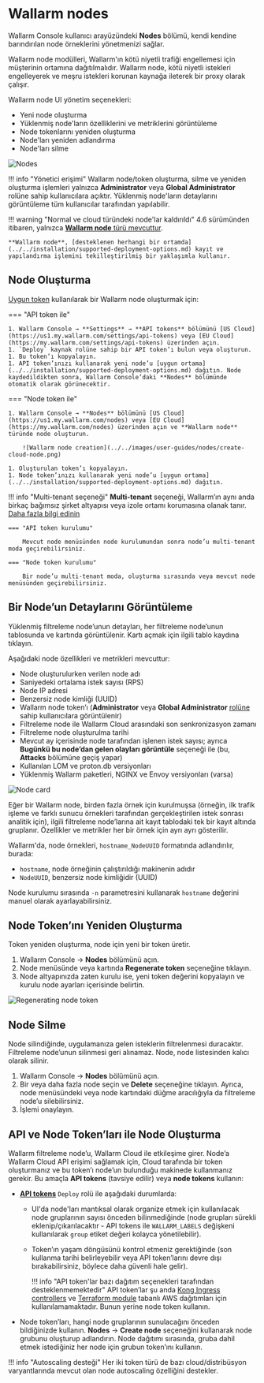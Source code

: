# Wallarm nodes

Wallarm Console kullanıcı arayüzündeki **Nodes** bölümü, kendi kendine barındırılan node örneklerini yönetmenizi sağlar.

Wallarm node modülleri, Wallarm'ın kötü niyetli trafiği engellemesi için müşterinin ortamına dağıtılmalıdır. Wallarm node, kötü niyetli istekleri engelleyerek ve meşru istekleri korunan kaynağa ileterek bir proxy olarak çalışır.

Wallarm node UI yönetim seçenekleri:

* Yeni node oluşturma
* Yüklenmiş node'ların özelliklerini ve metriklerini görüntüleme
* Node tokenlarını yeniden oluşturma
* Node'ları yeniden adlandırma
* Node'ları silme

![Nodes](../../images/user-guides/nodes/table-nodes.png)

!!! info "Yönetici erişimi"
    Wallarm node/token oluşturma, silme ve yeniden oluşturma işlemleri yalnızca **Administrator** veya **Global Administrator** rolüne sahip kullanıcılara açıktır. Yüklenmiş node'ların detaylarını görüntüleme tüm kullanıcılar tarafından yapılabilir.

!!! warning "Normal ve cloud türündeki node'lar kaldırıldı"
    4.6 sürümünden itibaren, yalnızca [**Wallarm node** türü mevcuttur](../../updating-migrating/older-versions/what-is-new.md#unified-registration-of-nodes-in-the-wallarm-cloud-by-api-tokens).

    **Wallarm node**, [desteklenen herhangi bir ortamda](../../installation/supported-deployment-options.md) kayıt ve yapılandırma işlemini tekilleştirilmiş bir yaklaşımla kullanır.

## Node Oluşturma

[Uygun token](#api-and-node-tokens-for-node-creation) kullanılarak bir Wallarm node oluşturmak için:

=== "API token ile"

    1. Wallarm Console → **Settings** → **API tokens** bölümünü [US Cloud](https://us1.my.wallarm.com/settings/api-tokens) veya [EU Cloud](https://my.wallarm.com/settings/api-tokens) üzerinden açın.
    1. `Deploy` kaynak rolüne sahip bir API token’ı bulun veya oluşturun.
    1. Bu token’ı kopyalayın.
    1. API token’ınızı kullanarak yeni node’u [uygun ortama](../../installation/supported-deployment-options.md) dağıtın. Node kaydedildikten sonra, Wallarm Console’daki **Nodes** bölümünde otomatik olarak görünecektir.

=== "Node token ile"

    1. Wallarm Console → **Nodes** bölümünü [US Cloud](https://us1.my.wallarm.com/nodes) veya [EU Cloud](https://my.wallarm.com/nodes) üzerinden açın ve **Wallarm node** türünde node oluşturun.

        ![Wallarm node creation](../../images/user-guides/nodes/create-cloud-node.png)
    
    1. Oluşturulan token’ı kopyalayın.
    1. Node token’ınızı kullanarak yeni node’u [uygun ortama](../../installation/supported-deployment-options.md) dağıtın.

!!! info "Multi-tenant seçeneği"
    **Multi-tenant** seçeneği, Wallarm’ın aynı anda birkaç bağımsız şirket altyapısı veya izole ortamı korumasına olanak tanır. [Daha fazla bilgi edinin](../../installation/multi-tenant/overview.md)

    === "API token kurulumu"

        Mevcut node menüsünden node kurulumundan sonra node’u multi-tenant moda geçirebilirsiniz.

    === "Node token kurulumu"
    
        Bir node’u multi-tenant moda, oluşturma sırasında veya mevcut node menüsünden geçirebilirsiniz.

## Bir Node’un Detaylarını Görüntüleme

Yüklenmiş filtreleme node’unun detayları, her filtreleme node’unun tablosunda ve kartında görüntülenir. Kartı açmak için ilgili tablo kaydına tıklayın.

Aşağıdaki node özellikleri ve metrikleri mevcuttur:

* Node oluşturulurken verilen node adı
* Saniyedeki ortalama istek sayısı (RPS)
* Node IP adresi
* Benzersiz node kimliği (UUID)
* Wallarm node token’ı (**Administrator** veya **Global Administrator** [rolüne](../settings/users.md) sahip kullanıcılara görüntülenir)
* Filtreleme node ile Wallarm Cloud arasındaki son senkronizasyon zamanı
* Filtreleme node oluşturulma tarihi
* Mevcut ay içerisinde node tarafından işlenen istek sayısı; ayrıca **Bugünkü bu node’dan gelen olayları görüntüle** seçeneği ile (bu, **Attacks** bölümüne geçiş yapar)
* Kullanılan LOM ve proton.db versiyonları
* Yüklenmiş Wallarm paketleri, NGINX ve Envoy versiyonları (varsa)

![Node card](../../images/user-guides/nodes/view-wallarm-node.png)

Eğer bir Wallarm node, birden fazla örnek için kurulmuşsa (örneğin, ilk trafik işleme ve farklı sunucu örnekleri tarafından gerçekleştirilen istek sonrası analitik için), ilgili filtreleme node’larına ait kayıt tablodaki tek bir kayıt altında gruplanır. Özellikler ve metrikler her bir örnek için ayrı ayrı gösterilir.

Wallarm'da, node örnekleri, `hostname_NodeUUID` formatında adlandırılır, burada:

* `hostname`, node örneğinin çalıştırıldığı makinenin adıdır
* `NodeUUID`, benzersiz node kimliğidir (UUID)

Node kurulumu sırasında `-n` parametresini kullanarak `hostname` değerini manuel olarak ayarlayabilirsiniz.

## Node Token’ını Yeniden Oluşturma

Token yeniden oluşturma, node için yeni bir token üretir.

1. Wallarm Console → **Nodes** bölümünü açın.
2. Node menüsünde veya kartında **Regenerate token** seçeneğine tıklayın.
3. Node altyapınızda zaten kurulu ise, yeni token değerini kopyalayın ve kurulu node ayarları içerisinde belirtin.

![Regenerating node token](../../images/user-guides/nodes/generate-new-token.png)

## Node Silme

Node silindiğinde, uygulamanıza gelen isteklerin filtrelenmesi duracaktır. Filtreleme node’unun silinmesi geri alınamaz. Node, node listesinden kalıcı olarak silinir.

1. Wallarm Console → **Nodes** bölümünü açın.
2. Bir veya daha fazla node seçin ve **Delete** seçeneğine tıklayın. Ayrıca, node menüsündeki veya node kartındaki düğme aracılığıyla da filtreleme node’u silebilirsiniz.
3. İşlemi onaylayın.

## API ve Node Token’ları ile Node Oluşturma

Wallarm filtreleme node’u, Wallarm Cloud ile etkileşime girer. Node’a Wallarm Cloud API erişimi sağlamak için, Cloud tarafında bir token oluşturmanız ve bu token’ı node’un bulunduğu makinede kullanmanız gerekir. Bu amaçla **API tokens** (tavsiye edilir) veya **node tokens** kullanın:

* [**API tokens**](../settings/api-tokens.md) `Deploy` rolü ile aşağıdaki durumlarda:

    * UI'da node'ları mantıksal olarak organize etmek için kullanılacak node gruplarının sayısı önceden bilinmediğinde (node grupları sürekli eklenip/çıkarılacaktır - API tokens ile `WALLARM_LABELS` değişkeni kullanılarak `group` etiket değeri kolayca yönetilebilir).
    * Token’ın yaşam döngüsünü kontrol etmeniz gerektiğinde (son kullanma tarihi belirleyebilir veya API token’larını devre dışı bırakabilirsiniz, böylece daha güvenli hale gelir).

        !!! info "API token'lar bazı dağıtım seçenekleri tarafından desteklenmemektedir"
            API token’lar şu anda [Kong Ingress controllers](../../installation/kubernetes/kong-ingress-controller/deployment.md) ve [Terraform module](../../installation/cloud-platforms/aws/terraform-module/overview.md) tabanlı AWS dağıtımları için kullanılamamaktadır. Bunun yerine node token kullanın.

* Node token’ları, hangi node gruplarının sunulacağını önceden bildiğinizde kullanın. **Nodes** → **Create node** seçeneğini kullanarak node grubunu oluşturup adlandırın. Node dağıtımı sırasında, gruba dahil etmek istediğiniz her node için grubun token’ını kullanın.

!!! info "Autoscaling desteği"
    Her iki token türü de bazı cloud/distribüsyon varyantlarında mevcut olan node autoscaling özelliğini destekler.